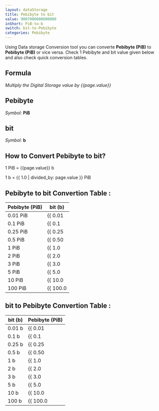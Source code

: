 ```yaml
---
layout: dataStorage
title: Pebibyte to bit
value: 9007000000000000
inShort: PiB-to-b
switch: bit-to-Pebibyte
categories: Pebibyte
---
```


Using Data storage Conversion tool you can converte **Pebibyte (PiB)** to **Pebibyte (PiB)** or vice versa. Check 1 Pebibyte and bit value given below and also check quick conversion tables.

## Formula
*Multiply the Digital Storage value by {{page.value}}*

## Pebibyte
*Symbol:* **PiB**

## bit
*Symbol:* **b**

## How to Convert Pebibyte to bit?

1 PiB = {{page.value}} b

1 b = {{ 1.0 | divided_by: page.value }} PiB


## Pebibyte to bit Convertion Table :

| Pebibyte (PiB) | bit (b) |
| ---- | ---- |
| 0.01 PiB | {{ 0.01 | times: page.value }} b |
| 0.1 PiB | {{ 0.1 | times: page.value }} b |
| 0.25 PiB | {{ 0.25 | times: page.value }} b |
| 0.5 PiB | {{ 0.50 | times: page.value }} b |
| 1 PiB | {{ 1.0 | times: page.value }} b |
| 2 PiB | {{ 2.0 | times: page.value }} b |
| 3 PiB | {{ 3.0 | times: page.value }} b |
| 5 PiB | {{ 5.0 | times: page.value }} b |
| 10 PiB | {{ 10.0 | times: page.value }} b |
| 100 PiB | {{ 100.0 | times: page.value }} b |

## bit to Pebibyte Convertion Table :

| bit (b) | Pebibyte (PiB) |
| ---- | ---- |
| 0.01 b | {{ 0.01 | divided_by: page.value }} PiB |
| 0.1 b | {{ 0.1 | divided_by: page.value }} PiB |
| 0.25 b | {{ 0.25 | divided_by: page.value }} PiB |
| 0.5 b | {{ 0.50 | divided_by: page.value }} PiB |
| 1 b | {{ 1.0 | divided_by: page.value }} PiB |
| 2 b | {{ 2.0 | divided_by: page.value }} PiB |
| 3 b | {{ 3.0 | divided_by: page.value }} PiB |
| 5 b | {{ 5.0 | divided_by: page.value }} PiB |
| 10 b | {{ 10.0 | divided_by: page.value }} PiB |
| 100 b | {{ 100.0 | divided_by: page.value }} PiB |


<script>
document.getElementById('selectInput')[21].selected = true
document.getElementById('selectOutput')[0].selected = true
</script>
